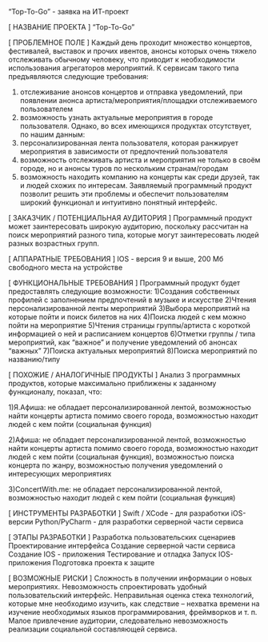 “Top-To-Go” - заявка на ИТ-проект

[ НАЗВАНИЕ ПРОЕКТА ]
“Top-To-Go”

[ ПРОБЛЕМНОЕ ПОЛЕ ]
Каждый день проходит множество концертов, фестивалей, выставок и прочих ивентов, анонсы которых очень тяжело отслеживать обычному человеку, что приводит к необходимости использования агрегаторов мероприятий. К сервисам такого типа предъявляются следующие требования: 
1) отслеживание анонсов концертов и отправка уведомлений, при появлении анонса артиста/мероприятия/площадки отслеживаемого пользователем 
2) возможность узнать актуальные мероприятия в городе пользователя. 
Однако, во всех имеющихся продуктах отсутствует, по нашим данным: 
1) персонализированная лента пользователя, которая ранжирует мероприятия в зависимости от предпочтений пользователя 
2) возможность отслеживать артиста и мероприятия не только в своём городе, но и анонсы туров по нескольким странам/городам 
3) возможность находить компанию на концерты как среди друзей, так и людей схожих по интересам. Заявляемый программный продукт позволит решить эти проблемы и обеспечит пользователям широкий функционал и интуитивно понятный интерфейс.

[ ЗАКАЗЧИК / ПОТЕНЦИАЛЬНАЯ АУДИТОРИЯ ]
Программный продукт может заинтересовать широкую аудиторию, поскольку рассчитан на поиск мероприятий разного типа, которые могут заинтересовать людей разных возрастных групп.

[ АППАРАТНЫЕ ТРЕБОВАНИЯ ]
IOS - версия 9 и выше, 200 Мб свободного места на устройстве

[ ФУНКЦИОНАЛЬНЫЕ ТРЕБОВАНИЯ ]
Программный продукт будет предоставлять следующие возможности:
1)Создания собственных профилей с заполнением предпочтений в музыке и искусстве
2)Чтения персонализированной ленты мероприятий
3)Выбора мероприятий на которые пойти и поиск билетов на них
4)Поиска людей с кем можно пойти на мероприятие 
5)Чтения страницы группы/артиста с короткой информацией о ней и расписанием концертов
6)Отметки группы / типа мероприятий, как “важное” и получение уведомлений об анонсах “важных”
7)Поиска актуальных мероприятий
8)Поиска мероприятий по названию/типу



[ ПОХОЖИЕ / АНАЛОГИЧНЫЕ ПРОДУКТЫ ]
Анализ 3 программных продуктов, которые максимально приближены к заданному функционалу, показал, что:

1)Я.Афиша: не обладает персонализированной лентой, возможностью найти концерты артиста помимо своего города, возможностью находит людей с кем пойти (социальная функция)

2)Афиша: не обладает персонализированной лентой, возможностью найти концерты артиста помимо своего города, возможностью находит людей с кем пойти (социальная функция), возможностью поиска концерта по жанру, возможностью получения уведомлений о интересующих мероприятиях 

3)ConcertWith.me: не обладает персонализированной лентой, возможностью находит людей с кем пойти (социальная функция)

[ ИНСТРУМЕНТЫ РАЗРАБОТКИ ]
Swift / XCode - для разработки iOS-версии
Python/PyCharm - для разработки серверной части сервиса

[ ЭТАПЫ РАЗРАБОТКИ ]
Разработка пользовательских сценариев
Проектирование интерфейса 
Создание серверной части сервиса
Создание IOS - приложения
Тестирование и отладка
Запуск IOS-приложения
Подготовка проекта к защите

[ ВОЗМОЖНЫЕ РИСКИ ]
Сложность в получении информации о новых мероприятиях.
Невозможность спроектировать удобный пользовательский интерфейс.
Неправильная оценка стека технологий, которые мне необходимо изучить, как следствие – нехватка времени на изучение необходимых языков программирования, фреймворков и т. п.
Малое привлечение аудитории, следовательно невозможность реализации социальной составляющей сервиса.

